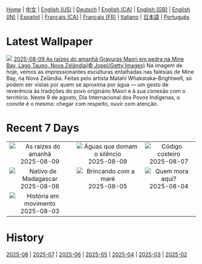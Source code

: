 [Home](../README.md) | [中文](zh-CN.md) | [English (US)](en-US.md) | [Deutsch](de-DE.md) | [English (CA)](en-CA.md) | [English (GB)](en-GB.md) | [English (IN)](en-IN.md) | [Español](es-ES.md) | [Français (CA)](fr-CA.md) | [Français (FR)](fr-FR.md) | [Italiano](it-IT.md) | [日本語](ja-JP.md) | [Português](pt-BR.md)

# Latest Wallpaper
![](https://www.bing.com/th?id=OHR.MaoriRock_PT-BR7824460813_UHD.jpg)
[2025-08-09 As raízes do amanhã Gravuras Maori em pedra na Mine Bay, Lago Taupo, Nova Zelândia(© Joppi/Getty Images)](https://www.bing.com/th?id=OHR.MaoriRock_PT-BR7824460813_UHD.jpg)
Na imagem de hoje, vemos as impressionantes esculturas entalhadas nas falésias de Mine Bay, na Nova Zelândia. Feitas pelo artista Matahi Whakataka-Brightwell, só podem ser vistas por quem se aproxima por água — um gesto de reverência às tradições do povo originário Maori e à sua conexão com o território. Neste 9 de agosto, Dia Internacional dos Povos Indígenas, o convite é o mesmo: chegar com respeito, ouvir com atenção.

# Recent 7 Days
|  |  |  |
|:---:|:---:|:---:|
| ![](https://www.bing.com/th?id=OHR.MaoriRock_PT-BR7824460813_400x240.jpg "As raízes do amanhã") 2025-08-09 | ![](https://www.bing.com/th?id=OHR.IguazuArgentina_PT-BR7659880739_400x240.jpg "Águas que domam o silêncio") 2025-08-08 | ![](https://www.bing.com/th?id=OHR.GasparillaLight_PT-BR0335671188_400x240.jpg "Código costeiro") 2025-08-07 |
| ![](https://www.bing.com/th?id=OHR.BabyLemur_PT-BR1048379663_400x240.jpg "Nativo de Madagascar") 2025-08-06 | ![](https://www.bing.com/th?id=OHR.CaliforniaTidepool_PT-BR9575263840_400x240.jpg "Brincando com a maré") 2025-08-05 | ![](https://www.bing.com/th?id=OHR.LaplandOwl_PT-BR9387648835_400x240.jpg "Quem mora aqui?") 2025-08-04 |
| ![](https://www.bing.com/th?id=OHR.DiaCapoeirista_PT-BR1567987361_400x240.jpg "História em movimento") 2025-08-03 |  |  |

# History
[2025-08](../archives/wallpaper/pt-BR/w_2025_08.md) | [2025-07](../archives/wallpaper/pt-BR/w_2025_07.md) | [2025-06](../archives/wallpaper/pt-BR/w_2025_06.md) | [2025-05](../archives/wallpaper/pt-BR/w_2025_05.md) | [2025-04](../archives/wallpaper/pt-BR/w_2025_04.md) | [2025-03](../archives/wallpaper/pt-BR/w_2025_03.md) | [2025-02](../archives/wallpaper/pt-BR/w_2025_02.md)

